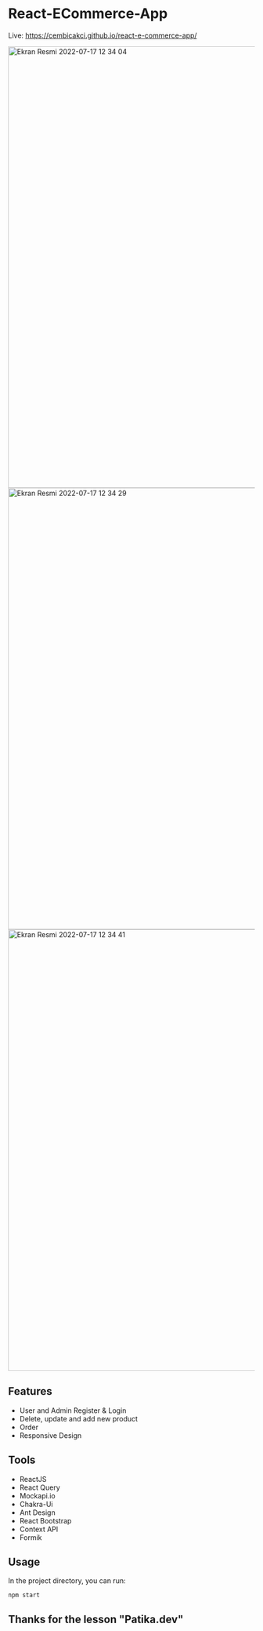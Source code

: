 # React-ECommerce-App

Live: https://cembicakci.github.io/react-e-commerce-app/

<img width="900" alt="Ekran Resmi 2022-07-17 12 34 04" src="https://user-images.githubusercontent.com/73403359/179392453-2ecc8a1c-5c57-4bb4-b18e-ddd4611328c8.png">
<img width="900" alt="Ekran Resmi 2022-07-17 12 34 29" src="https://user-images.githubusercontent.com/73403359/179392455-f9fc68dc-6ddb-4d3c-9353-c73a9195c3aa.png">
<img width="900" alt="Ekran Resmi 2022-07-17 12 34 41" src="https://user-images.githubusercontent.com/73403359/179392456-d28a6dd4-85a3-4496-9e00-270846a0994c.png">

## Features

- User and Admin Register & Login
- Delete, update and add new product
- Order
- Responsive Design

## Tools

- ReactJS
- React Query
- Mockapi.io
- Chakra-Ui
- Ant Design
- React Bootstrap
- Context API
- Formik

## Usage

In the project directory, you can run:

```
npm start
```

## Thanks for the lesson "Patika.dev"
